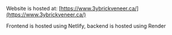Website is hosted at: [https://www.3ybrickveneer.ca/](https://www.3ybrickveneer.ca/)

Frontend is hosted using Netlify, backend is hosted using Render